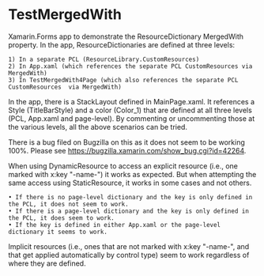 # TestMergedWith
Xamarin.Forms app to demonstrate the ResourceDictionary MergedWith property.  In the app, ResourceDictionaries are defined at
three levels:

	1) In a separate PCL (ResourceLibrary.CustomResources)
	2) In App.xaml (which references the separate PCL CustomResources via MergedWith)
	3) In TestMergedWith4Page (which also references the separate PCL CustomResources  via MergedWith)

In the app, there is a StackLayout defined in MainPage.xaml.  It references a Style (TitleBarStyle) and  a color (Color_1)
that are defined at all three levels (PCL, App.xaml and page-level).  By commenting or uncommenting those at the 
various levels, all the above scenarios can be tried.

There is a bug filed on Bugzilla on this as it does not seem to be working 100%.  Please see 
https://bugzilla.xamarin.com/show_bug.cgi?id=42264.

When using DynamicResource to access an explicit resource (i.e., one marked with x:key "-name-") it works as expected.  But when 
attempting the same access using StaticResource, it works in some cases and not others.  

	• If there is no page-level dictionary and the key is only defined in the PCL, it does not seem to work.
	• If there is a page-level dictionary and the key is only defined in the PCL, it does seem to work.
	• If the key is defined in either App.xaml or the page-level dictionary it seems to work.

Implicit resources (i.e., ones that are not marked with x:key "-name-", and that get applied automatically by control type) seem to 
work regardless of where they are defined.


